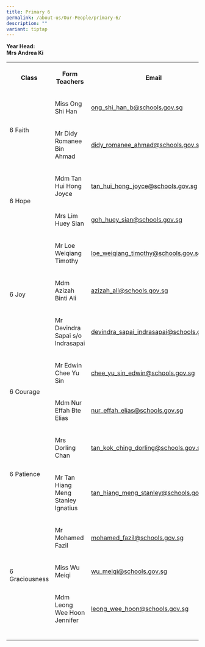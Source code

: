 ```yaml
---
title: Primary 6
permalink: /about-us/Our-People/primary-6/
description: ""
variant: tiptap
---
```

<p><strong>Year Head:</strong>
<br><strong>Mrs Andrea Ki</strong>
</p>
<table style="minWidth: 75px">
<colgroup>
<col>
<col>
<col>
</colgroup>
<tbody>
<tr>
<th rowspan="1" colspan="1">
<p>Class</p>
</th>
<th rowspan="1" colspan="1">
<p>Form Teachers</p>
</th>
<th rowspan="1" colspan="1">
<p>Email</p>
</th>
</tr>
<tr>
<td rowspan="2" colspan="1">
<p>6 Faith</p>
</td>
<td rowspan="1" colspan="1">
<p>Miss Ong Shi Han</p>
</td>
<td rowspan="1" colspan="1">
<p><a href="mailto:ong_shi_han_b@schools.gov.sg" rel="noopener noreferrer nofollow" target="_blank">ong_shi_han_b@schools.gov.sg</a>
</p>
</td>
</tr>
<tr>
<td rowspan="1" colspan="1">
<p>Mr Didy Romanee Bin Ahmad</p>
</td>
<td rowspan="1" colspan="1">
<p><a href="didy_romanee_ahmad@schools.gov.sg" rel="noopener noreferrer nofollow" target="_blank">didy_romanee_ahmad@schools.gov.sg</a>
</p>
</td>
</tr>
<tr>
<td rowspan="2" colspan="1">
<p>6 Hope</p>
</td>
<td rowspan="1" colspan="1">
<p>Mdm Tan Hui Hong Joyce</p>
</td>
<td rowspan="1" colspan="1">
<p><a href="mailto:tan_hui_hong_joyce@schools.gov.sg" rel="noopener noreferrer nofollow" target="_blank">tan_hui_hong_joyce@schools.gov.sg</a>
</p>
</td>
</tr>
<tr>
<td rowspan="1" colspan="1">
<p>Mrs Lim Huey Sian</p>
</td>
<td rowspan="1" colspan="1">
<p><a href="mailto:goh_huey_sian@schools.gov.sg" rel="noopener noreferrer nofollow" target="_blank">goh_huey_sian@schools.gov.sg</a>
</p>
</td>
</tr>
<tr>
<td rowspan="3" colspan="1">
<p>6 Joy</p>
</td>
<td rowspan="1" colspan="1">
<p>Mr Loe Weiqiang Timothy</p>
</td>
<td rowspan="1" colspan="1">
<p><a href="mailto:loe_weiqiang_timothy@schools.gov.sg" rel="noopener noreferrer nofollow" target="_blank">loe_weiqiang_timothy@schools.gov.sg</a>
</p>
</td>
</tr>
<tr>
<td rowspan="1" colspan="1">
<p>Mdm Azizah Binti Ali</p>
</td>
<td rowspan="1" colspan="1">
<p><a href="mailto:azizah_ali@schools.gov.sg" rel="noopener noreferrer nofollow" target="_blank">azizah_ali@schools.gov.sg</a>
</p>
</td>
</tr>
<tr>
<td rowspan="1" colspan="1">
<p>Mr Devindra Sapai s/o Indrasapai</p>
</td>
<td rowspan="1" colspan="1">
<p><a href="mailto:devindra_sapai_indrasapai@schools.gov.sg" rel="noopener noreferrer nofollow" target="_blank">devindra_sapai_indrasapai@schools.gov.sg</a>
</p>
</td>
</tr>
<tr>
<td rowspan="2" colspan="1">
<p>6 Courage</p>
</td>
<td rowspan="1" colspan="1">
<p>Mr Edwin Chee Yu Sin</p>
</td>
<td rowspan="1" colspan="1">
<p><a href="mailto:chee_yu_sin_edwin@schools.gov.sg" rel="noopener noreferrer nofollow" target="_blank">chee_yu_sin_edwin@schools.gov.sg</a>
</p>
</td>
</tr>
<tr>
<td rowspan="1" colspan="1">
<p>Mdm Nur Effah Bte Elias</p>
</td>
<td rowspan="1" colspan="1">
<p><a href="mailto:nur_effah_elias@schools.gov.sg" rel="noopener noreferrer nofollow" target="_blank">nur_effah_elias@schools.gov.sg</a>
</p>
</td>
</tr>
<tr>
<td rowspan="2" colspan="1">
<p>6 Patience</p>
</td>
<td rowspan="1" colspan="1">
<p>Mrs Dorling Chan</p>
</td>
<td rowspan="1" colspan="1">
<p><a href="mailto:tan_kok_ching_dorling@schools.gov.sg" rel="noopener noreferrer nofollow" target="_blank">tan_kok_ching_dorling@schools.gov.sg</a>
</p>
</td>
</tr>
<tr>
<td rowspan="1" colspan="1">
<p>Mr Tan Hiang Meng Stanley Ignatius</p>
</td>
<td rowspan="1" colspan="1">
<p><a href="mailto:tan_hiang_meng_stanley@schools.gov.sg" rel="noopener noreferrer nofollow" target="_blank">tan_hiang_meng_stanley@schools.gov.sg</a>
</p>
</td>
</tr>
<tr>
<td rowspan="3" colspan="1">
<p>6 Graciousness</p>
</td>
<td rowspan="1" colspan="1">
<p>Mr Mohamed Fazil</p>
</td>
<td rowspan="1" colspan="1">
<p><a href="mailto:mohamed_fazil@schools.gov.sg" rel="noopener noreferrer nofollow" target="_blank">mohamed_fazil@schools.gov.sg</a>
</p>
</td>
</tr>
<tr>
<td rowspan="1" colspan="1">
<p>Miss Wu Meiqi</p>
</td>
<td rowspan="1" colspan="1">
<p><a href="mailto:wu_meiqi@schools.gov.sg" rel="noopener noreferrer nofollow" target="_blank">wu_meiqi@schools.gov.sg</a>
</p>
</td>
</tr>
<tr>
<td rowspan="1" colspan="1">
<p>Mdm Leong Wee Hoon Jennifer</p>
</td>
<td rowspan="1" colspan="1">
<p><a href="mailto:leong_wee_hoon@schools.gov.sg" rel="noopener noreferrer nofollow" target="_blank">leong_wee_hoon@schools.gov.sg</a>
</p>
</td>
</tr>
<tr>
<td rowspan="1" colspan="1">
<p></p>
</td>
<td rowspan="1" colspan="1">
<p></p>
</td>
<td rowspan="1" colspan="1">
<p></p>
</td>
</tr>
</tbody>
</table>
<p></p>